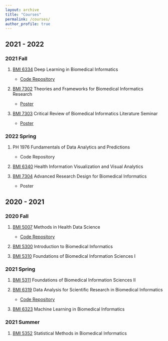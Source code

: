 ```yaml
---
layout: archive
title: "Courses"
permalink: /courses/
author_profile: true
---
```


## 2021 - 2022

### 2021 Fall 

1. [BMI 6334](https://sbmi.uth.edu/current-students/catalog-of-courses-bmi/bmi-6334.htm) Deep Learning in Biomedical Informatics

   * [Code Repository](https://github.com/BingyuMao/deep_course_hws)

2. [BMI 7302](https://sbmi.uth.edu/current-students/catalog-of-courses-bmi/bmi-7302.htm) Theories and Frameworks for Biomedical Informatics Research

   * [Poster](/files/7302Poster.pdf)

3. [BMI 7303](https://sbmi.uth.edu/current-students/catalog-of-courses-bmi/bmi-7303.htm) Critical Review of Biomedical Informatics Literature Seminar

   * [Poster](/files/7303Poster.pdf)

### 2022 Spring

1. PH 1976 Fundamentals of Data Analytics and Predictions

   * Code Repository

2. [BMI 6340](https://sbmi.uth.edu/current-students/catalog-of-courses-bmi/bmi-6340.htm) Health Information Visualization and Visual Analytics

3. [BMI 7304](https://sbmi.uth.edu/current-students/catalog-of-courses-bmi/bmi-7304.htm) Advanced Research Design for Biomedical Informatics

   * Poster

## 2020 - 2021

### 2020 Fall 

1. [BMI 5007](https://sbmi.uth.edu/current-students/catalog-of-courses-bmi/bmi-5007.htm) Methods in Health Data Science

   * [Code Repository](https://github.com/BingyuMao/mtds_health_data)


2. [BMI 5300](https://sbmi.uth.edu/current-students/catalog-of-courses-bmi/bmi-5300.htm) Introduction to Biomedical Informatics

3. [BMI 5310](https://sbmi.uth.edu/current-students/catalog-of-courses-bmi/bmi-5310.htm) Foundations of Biomedical Information Sciences I


### 2021 Spring

1. [BMI 5311](https://sbmi.uth.edu/current-students/catalog-of-courses-bmi/bmi-5311.htm) Foundations of Biomedical Information Sciences II

2. [BMI 6319](https://sbmi.uth.edu/current-students/catalog-of-courses-bmi/bmi-6319.htm) Data Analysis for Scientific Research in Biomedical Informatics

   * [Code Repository](https://github.com/BingyuMao/model_comparison_mimic)

3. [BMI 6323](https://sbmi.uth.edu/current-students/catalog-of-courses-bmi/bmi-6323.htm) Machine Learning in Biomedical Informatics


### 2021 Summer

1. [BMI 5352](https://sbmi.uth.edu/current-students/catalog-of-courses-bmi/bmi-5352.htm) Statistical Methods in Biomedical Informatics

